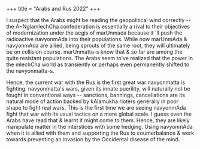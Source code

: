 +++
title = "Arabs and Rus 2022"
+++

I suspect that the Arabs might be reading the geopolitical wind correctly -- the A~NglamlechCha confederation is essentially a rival to their objectives  of modernization under the aegis of marUnmada because it 'll push the radioactive navyonmAda into their populations. While now marUnmAda & navyonmAda are allied, being sprouts of the same root, they will ultimately be on collision course. marUnmatta-s know that & so far are among the quite resistant populations. The Arabs seem to've realized that the power in the mlechCha world as transiently or perhaps even permanently shifted to the navyonmatta-s. 

Hence, the current war with the Rus is the first great war navyonmatta is fighting. navyonmatta's wars, given its innate puerility, will naturally not be fought in conventional ways -- sanctions, bannings, cancellations are its natural mode of action backed by kAlamukha rioters generally in poor shape to fight real wars. This is the first time we are seeing navyonmAda fight that war with its usual tactics on a more global scale. I guess even the Arabs have read that & learnt it might come to them. Hence, they are likely manipulate matter in the interstices with some hedging. Using navyonmAda when it is allied with them and supporting the Rus to counterbalance & work towards preventing an invasion by the Occidental disease of the mind.